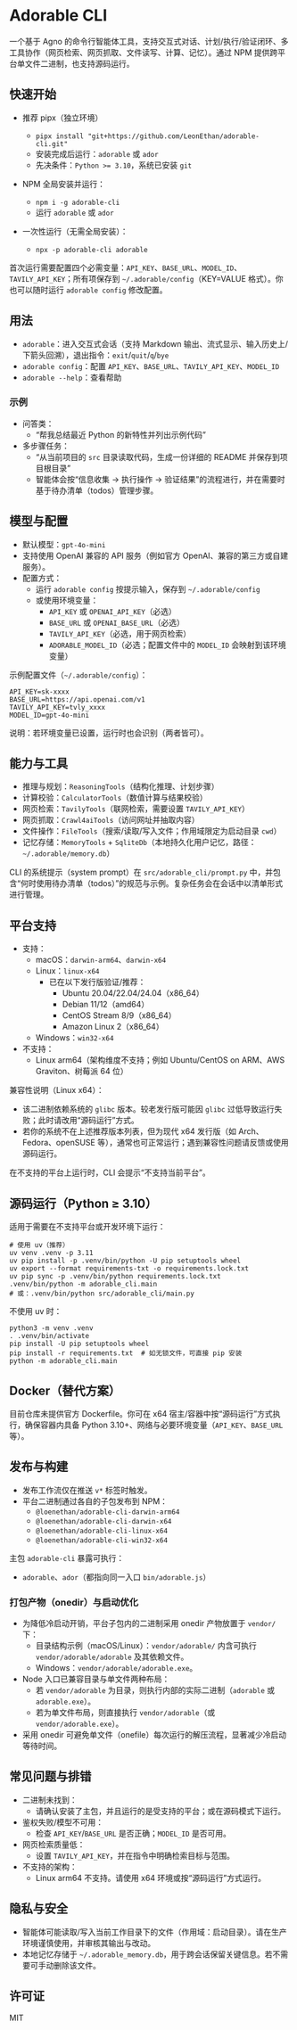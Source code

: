 # Adorable CLI

一个基于 Agno 的命令行智能体工具，支持交互式对话、计划/执行/验证闭环、多工具协作（网页检索、网页抓取、文件读写、计算、记忆）。通过 NPM 提供跨平台单文件二进制，也支持源码运行。

## 快速开始

- 推荐 pipx（独立环境）
  - `pipx install "git+https://github.com/LeonEthan/adorable-cli.git"`
  - 安装完成后运行：`adorable` 或 `ador`
  - 先决条件：`Python >= 3.10`，系统已安装 `git`

- NPM 全局安装并运行：
  - `npm i -g adorable-cli`
  - 运行 `adorable` 或 `ador`
- 一次性运行（无需全局安装）：
  - `npx -p adorable-cli adorable`

首次运行需要配置四个必需变量：`API_KEY`、`BASE_URL`、`MODEL_ID`、`TAVILY_API_KEY`；所有项保存到 `~/.adorable/config`（KEY=VALUE 格式）。你也可以随时运行 `adorable config` 修改配置。

## 用法

- `adorable`：进入交互式会话（支持 Markdown 输出、流式显示、输入历史上/下箭头回溯），退出指令：`exit`/`quit`/`q`/`bye`
- `adorable config`：配置 `API_KEY`、`BASE_URL`、`TAVILY_API_KEY`、`MODEL_ID`
- `adorable --help`：查看帮助

### 示例

- 问答类：
  - “帮我总结最近 Python 的新特性并列出示例代码”
- 多步骤任务：
  - “从当前项目的 `src` 目录读取代码，生成一份详细的 README 并保存到项目根目录”
  - 智能体会按“信息收集 → 执行操作 → 验证结果”的流程进行，并在需要时基于待办清单（todos）管理步骤。

## 模型与配置

- 默认模型：`gpt-4o-mini`
- 支持使用 OpenAI 兼容的 API 服务（例如官方 OpenAI、兼容的第三方或自建服务）。
- 配置方式：
  - 运行 `adorable config` 按提示输入，保存到 `~/.adorable/config`
  - 或使用环境变量：
    - `API_KEY` 或 `OPENAI_API_KEY`（必选）
    - `BASE_URL` 或 `OPENAI_BASE_URL`（必选）
    - `TAVILY_API_KEY`（必选，用于网页检索）
    - `ADORABLE_MODEL_ID`（必选；配置文件中的 `MODEL_ID` 会映射到该环境变量）

示例配置文件（`~/.adorable/config`）：

```
API_KEY=sk-xxxx
BASE_URL=https://api.openai.com/v1
TAVILY_API_KEY=tvly_xxxx
MODEL_ID=gpt-4o-mini
```

说明：若环境变量已设置，运行时也会识别（两者皆可）。

## 能力与工具

- 推理与规划：`ReasoningTools`（结构化推理、计划步骤）
- 计算校验：`CalculatorTools`（数值计算与结果校验）
- 网页检索：`TavilyTools`（联网检索，需要设置 `TAVILY_API_KEY`）
- 网页抓取：`Crawl4aiTools`（访问网址并抽取内容）
- 文件操作：`FileTools`（搜索/读取/写入文件；作用域限定为启动目录 `cwd`）
- 记忆存储：`MemoryTools` + `SqliteDb`（本地持久化用户记忆，路径：`~/.adorable/memory.db`）

CLI 的系统提示（system prompt）在 `src/adorable_cli/prompt.py` 中，并包含“何时使用待办清单（todos）”的规范与示例。复杂任务会在会话中以清单形式进行管理。

## 平台支持

- 支持：
  - macOS：`darwin-arm64`、`darwin-x64`
  - Linux：`linux-x64`
    - 已在以下发行版验证/推荐：
      - Ubuntu 20.04/22.04/24.04（x86_64）
      - Debian 11/12（amd64）
      - CentOS Stream 8/9（x86_64）
      - Amazon Linux 2（x86_64）
  - Windows：`win32-x64`
- 不支持：
  - Linux arm64（架构维度不支持；例如 Ubuntu/CentOS on ARM、AWS Graviton、树莓派 64 位）

兼容性说明（Linux x64）：

- 该二进制依赖系统的 `glibc` 版本。较老发行版可能因 `glibc` 过低导致运行失败；此时请改用“源码运行”方式。
- 若你的系统不在上述推荐版本列表，但为现代 x64 发行版（如 Arch、Fedora、openSUSE 等），通常也可正常运行；遇到兼容性问题请反馈或使用源码运行。

在不支持的平台上运行时，CLI 会提示“不支持当前平台”。

## 源码运行（Python ≥ 3.10）

适用于需要在不支持平台或开发环境下运行：

```
# 使用 uv（推荐）
uv venv .venv -p 3.11
uv pip install -p .venv/bin/python -U pip setuptools wheel
uv export --format requirements-txt -o requirements.lock.txt
uv pip sync -p .venv/bin/python requirements.lock.txt
.venv/bin/python -m adorable_cli.main
# 或：.venv/bin/python src/adorable_cli/main.py
```

不使用 uv 时：

```
python3 -m venv .venv
. .venv/bin/activate
pip install -U pip setuptools wheel
pip install -r requirements.txt  # 如无锁文件，可直接 pip 安装
python -m adorable_cli.main
```

## Docker（替代方案）

目前仓库未提供官方 Dockerfile。你可在 x64 宿主/容器中按“源码运行”方式执行，确保容器内具备 Python 3.10+、网络与必要环境变量（`API_KEY`、`BASE_URL` 等）。

## 发布与构建

- 发布工作流仅在推送 `v*` 标签时触发。
- 平台二进制通过各自的子包发布到 NPM：
  - `@loenethan/adorable-cli-darwin-arm64`
  - `@loenethan/adorable-cli-darwin-x64`
  - `@loenethan/adorable-cli-linux-x64`
  - `@loenethan/adorable-cli-win32-x64`

主包 `adorable-cli` 暴露可执行：

- `adorable`、`ador`（都指向同一入口 `bin/adorable.js`）

### 打包产物（onedir）与启动优化

- 为降低冷启动开销，平台子包内的二进制采用 onedir 产物放置于 `vendor/` 下：
  - 目录结构示例（macOS/Linux）：`vendor/adorable/` 内含可执行 `vendor/adorable/adorable` 及其依赖文件。
  - Windows：`vendor/adorable/adorable.exe`。
- Node 入口已兼容目录与单文件两种布局：
  - 若 `vendor/adorable` 为目录，则执行内部的实际二进制（`adorable` 或 `adorable.exe`）。
  - 若为单文件布局，则直接执行 `vendor/adorable`（或 `vendor/adorable.exe`）。
- 采用 onedir 可避免单文件（onefile）每次运行的解压流程，显著减少冷启动等待时间。

## 常见问题与排错

- 二进制未找到：
  - 请确认安装了主包，并且运行的是受支持的平台；或在源码模式下运行。
- 鉴权失败/模型不可用：
  - 检查 `API_KEY`/`BASE_URL` 是否正确；`MODEL_ID` 是否可用。
- 网页检索质量低：
  - 设置 `TAVILY_API_KEY`，并在指令中明确检索目标与范围。
- 不支持的架构：
  - Linux arm64 不支持。请使用 x64 环境或按“源码运行”方式运行。

## 隐私与安全

- 智能体可能读取/写入当前工作目录下的文件（作用域：启动目录）。请在生产环境谨慎使用，并审核其输出与改动。
- 本地记忆存储于 `~/.adorable_memory.db`，用于跨会话保留关键信息。若不需要可手动删除该文件。

## 许可证

MIT